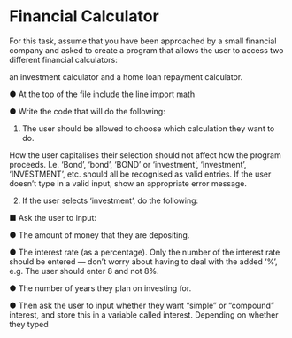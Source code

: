 # Financial Calculator 

For this task, assume that you have been approached by a small financial company and asked to create a program that allows the user to access two different financial calculators: 

an investment calculator and a home loan repayment calculator.

● At the top of the file include the line import math

● Write the code that will do the following:

1. The user should be allowed to choose which calculation they want to do.

How the user capitalises their selection should not affect how the program proceeds. 
I.e. ‘Bond’, ‘bond’, ‘BOND’ or ‘investment’, ‘Investment’, ‘INVESTMENT’, etc. should all be recognised as valid entries. 
If the user doesn’t type in a valid input, show an appropriate error message.

2. If the user selects ‘investment’, do the following:

■ Ask the user to input:

● The amount of money that they are depositing.

● The interest rate (as a percentage). Only the number of the interest rate should be entered — don’t worry about having to deal with the added ‘%’, e.g.
The user should enter 8 and not 8%.

● The number of years they plan on investing for.

● Then ask the user to input whether they want “simple” or “compound” interest, and store this in a variable called interest. Depending on whether they typed
